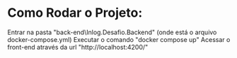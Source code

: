 
# Como Rodar o Projeto:

Entrar na pasta "back-end\Inlog.Desafio.Backend" (onde está o arquivo docker-compose.yml)
Executar o comando "docker compose up"
Acessar o front-end através da url "http://localhost:4200/"
